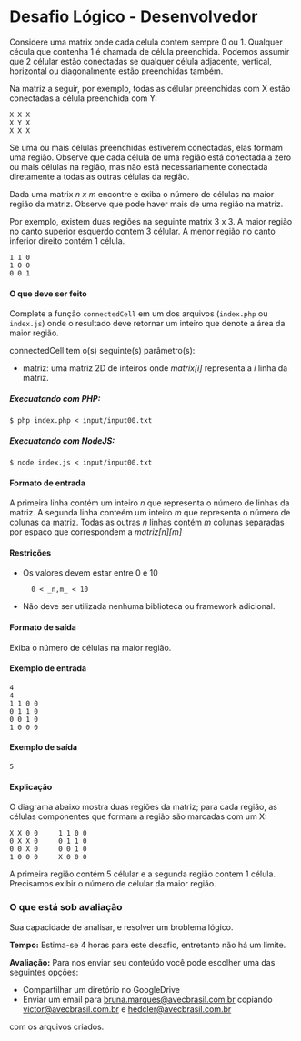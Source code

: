# Desafio Lógico - Desenvolvedor

Considere uma matrix onde cada celula contem sempre 0 ou 1. Qualquer cécula que contenha 1 é chamada de célula preenchida. Podemos assumir que 2 célular estão conectadas se qualquer célula adjacente, vertical, horizontal ou diagonalmente estão preenchidas também. 

Na matriz a seguir, por exemplo, todas as célular preenchidas com X estão conectadas a célula preenchida com Y:

	X X X
	X Y X
	X X X

Se uma ou mais células preenchidas estiverem conectadas, elas formam uma região. Observe que cada célula de uma região está conectada a zero ou mais células na região, mas não está necessariamente conectada diretamente a todas as outras células da região.

Dada uma matrix _n x m_ encontre e exiba o número de células na maior região da matriz. Observe que pode haver mais de uma região na matriz.

Por exemplo, existem duas regiões na seguinte matrix 3 x 3. A maior região no canto superior esquerdo contem 3 célular. A menor região no canto inferior direito contém 1 célula.

	1 1 0
	1 0 0
	0 0 1


#### O que deve ser feito

Complete a função `connectedCell` em um dos arquivos (`index.php` ou `index.js`) onde o resultado deve retornar um inteiro que denote a área da maior região.

connectedCell tem o(s) seguinte(s) parâmetro(s):

- matriz: uma matriz 2D de inteiros onde _matrix[i]_ representa a _i_ linha da matriz.

##### Execuatando com PHP:

	$ php index.php < input/input00.txt

##### Execuatando com NodeJS:

	$ node index.js < input/input00.txt

#### Formato de entrada

A primeira linha contém um inteiro _n_ que representa o número de linhas da matriz.
A segunda linha conteém um inteiro _m_ que representa o número de colunas da matriz.
Todas as outras _n_ linhas contém _m_ colunas separadas por espaço que correspondem a _matriz[n][m]_

#### Restrições

- Os valores devem estar entre 0 e 10

		0 < _n,m_ < 10

- Não deve ser utilizada nenhuma biblioteca ou framework adicional.

#### Formato de saída

Exiba o número de células na maior região.

#### Exemplo de entrada

	4
	4
	1 1 0 0
	0 1 1 0
	0 0 1 0
	1 0 0 0

#### Exemplo de saída

	5

#### Explicação

O diagrama abaixo mostra duas regiões da matriz; para cada região, as células componentes que formam a região são marcadas com um X:

	X X 0 0     1 1 0 0
	0 X X 0     0 1 1 0
	0 0 X 0     0 0 1 0
	1 0 0 0     X 0 0 0

A primeira região contém 5 célular e a segunda região contem 1 célula. Precisamos exibir o número de célular da maior região.



### O que está sob avaliação

Sua capacidade de analisar, e resolver um broblema lógico.

**Tempo:**  Estima-se 4 horas para este desafio, entretanto não há um limite.

**Avaliação:** Para nos enviar seu conteúdo você pode escolher uma das seguintes opções:

- Compartilhar um diretório no GoogleDrive
- Enviar um email para bruna.marques@avecbrasil.com.br copiando victor@avecbrasil.com.br e hedcler@avecbrasil.com.br

com os arquivos criados.
